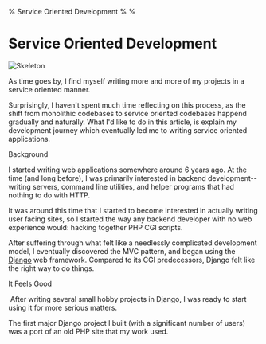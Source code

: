 % Service Oriented Development
%
%

Service Oriented Development
============================

![Skeleton](http://getfile5.posterous.com/getfile/files.posterous.com/temp-2012-07-12/oxknkiuBCezoBBzkwrzGzpmhEJyEIBJGFCfijwqJvcjCcEyGJCrljpxDkqjy/skeleton.jpg.scaled696.jpg)

As time goes by, I find myself writing more and more of my projects in a
service oriented manner.

Surprisingly, I haven't spent much time reflecting on this process, as
the shift from monolithic codebases to service oriented codebases
happend gradually and naturally. What I'd like to do in this article, is
explain my development journey which eventually led me to writing
service oriented applications.

Background

I started writing web applications somewhere around 6 years ago. At the
time (and long before), I was primarily interested in backend
development--writing servers, command line utilities, and helper
programs that had nothing to do with HTTP.

It was around this time that I started to become interested in actually
writing user facing sites, so I started the way any backend developer
with no web experience would: hacking together PHP CGI scripts.

After suffering through what felt like a needlessly complicated
development model, I eventually discovered the MVC pattern, and began
using the [Django](https://www.djangoproject.com/ "Django") web
framework. Compared to its CGI predecessors, Django felt like the right
way to do things.

It Feels Good

 After writing several small hobby projects in Django, I was ready to
start using it for more serious matters.

The first major Django project I built (with a significant number of
users) was a port of an old PHP site that my work used.

 

 

 

 

 
